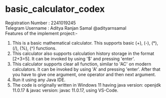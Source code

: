 # basic_calculator_codex <br />
Registration Number : 2241019245 <br />
Telegram Username : Aditya Ranjan Samal @adityarnsamal <br />
Features of the implement project:- <br />
1. This is a basic mathematical calculator. This supports basic (+), (-), (*), (/), (%), (^) functions. <br />
2. This calculator also supports calculation history storage in the format [2+3=5]. It can be invoked by using '$' and pressing 'enter'. <br />
3. This calculator supports clear all function, similar to 'AC' on modern calculators. It can be invoked by using 'A' and pressing 'enter'. After that you have to give one argument, one operator and then next argument. <br />
4. Run it using any Java IDE.  <br />
5. The code is originally written in Windows 11 having java version: openjdk 11.0.17 & javac version: javac 11.0.17, using VS-Code.
